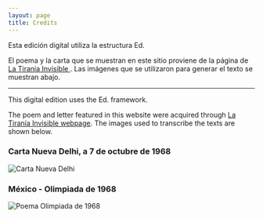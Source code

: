 ```yaml
---
layout: page
title: Credits
---
```

Esta edición digital utiliza la estructura Ed. 

El poema y la carta que se muestran en este sitio proviene de la página de [La Tiranía Invisible ](https://latiraniainvisible.com/2014/03/30/los-dias-de-paz-en-el-68/). Las imágenes que se utilizaron para generar el texto se muestran abajo.


---

This digital edition uses the Ed. framework.

The poem and letter featured in this website were acquired through [La Tiranía Invisible webpage](https://latiraniainvisible.com/2014/03/30/los-dias-de-paz-en-el-68/). The images used to transcribe the texts are shown below.

### Carta Nueva Delhi, a 7 de octubre de 1968
![Carta Nueva Delhi](/assets/letter1.png)

### México - Olimpiada de 1968
![Poema Olimpiada de 1968](/assets/poem1.png)

